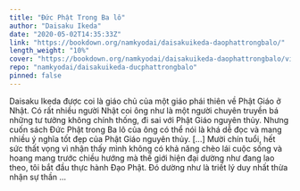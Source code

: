 ```yaml
---
title: "Đức Phật Trong Ba lô"
author: "Daisaku Ikeda"
date: "2020-05-02T14:35:33Z"
link: "https://bookdown.org/namkyodai/daisakuikeda-daophattrongbalo/"
length_weight: "10%"
cover: "https://bookdown.org/namkyodai/daisakuikeda-daophattrongbalo/visuals/cover.jpg"
repo: "namkyodai/daisakuikeda-ducphattrongbalo"
pinned: false
---
```


Daisaku Ikeda được coi là giáo chủ của một giáo phái thiên về Phật Giáo ở Nhật. Có rất nhiều người Nhật coi ông như là một người chuyên truyền bá những tư tưởng không chính thống, đi sai với Phật Giáo nguyên thủy. Nhưng cuốn sách Đức Phật trong Ba lô của ông có thể nói là khá dễ đọc và mang nhiều ý nghĩa tốt đẹp của Phật Giáo nguyên thủy. [...] Mười chín tuổi, hết sức thất vọng vì nhận thấy mình không có khả năng chèo lái cuộc sống và hoang mang trước chiều hướng mà thế giới hiện đại dường như đang lao theo, tôi bắt đầu thực hành Đạo Phật. Đó dường như là triết lý duy nhất thừa nhận sự thần ...
